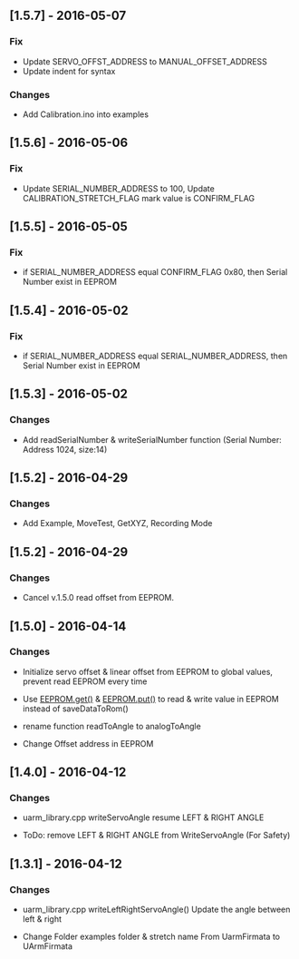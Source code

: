 ## [1.5.7] - 2016-05-07

### Fix

- Update SERVO_OFFST_ADDRESS to MANUAL_OFFSET_ADDRESS
- Update indent for syntax

### Changes

- Add Calibration.ino into examples


## [1.5.6] - 2016-05-06

### Fix

- Update SERIAL_NUMBER_ADDRESS to 100, Update CALIBRATION_STRETCH_FLAG mark value is CONFIRM_FLAG

## [1.5.5] - 2016-05-05

### Fix

- if SERIAL_NUMBER_ADDRESS equal CONFIRM_FLAG 0x80, then Serial Number exist in EEPROM

## [1.5.4] - 2016-05-02

### Fix

- if SERIAL_NUMBER_ADDRESS equal SERIAL_NUMBER_ADDRESS, then Serial Number exist in EEPROM

## [1.5.3] - 2016-05-02

### Changes

- Add readSerialNumber & writeSerialNumber function (Serial Number: Address 1024, size:14)


## [1.5.2] - 2016-04-29

### Changes

- Add Example, MoveTest, GetXYZ, Recording Mode


## [1.5.2] - 2016-04-29

### Changes

- Cancel v.1.5.0 read offset from EEPROM.


## [1.5.0] - 2016-04-14

### Changes

- Initialize servo offset & linear offset from EEPROM to global values, prevent read EEPROM every time

- Use [EEPROM.get()][a4e46a5d] & [EEPROM.put()][275bf48d] to read & write value in EEPROM instead of saveDataToRom()

  [a4e46a5d]: https://www.arduino.cc/en/Reference/EEPROMGet "EEPROM.get()"
  [275bf48d]: https://www.arduino.cc/en/Reference/EEPROMPut "EEPROM.put()"

- rename function readToAngle to analogToAngle
- Change Offset address in EEPROM

## [1.4.0] - 2016-04-12

### Changes

- uarm_library.cpp writeServoAngle resume LEFT & RIGHT ANGLE

- ToDo: remove LEFT & RIGHT ANGLE from WriteServoAngle (For Safety)


## [1.3.1] - 2016-04-12

### Changes

- uarm_library.cpp writeLeftRightServoAngle() Update the angle between left & right  

- Change Folder examples folder & stretch name From UarmFirmata to UArmFirmata  
